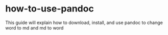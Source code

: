 # how-to-use-pandoc
This guide will explain how to download, install, and use pandoc to change word to md and md to word

